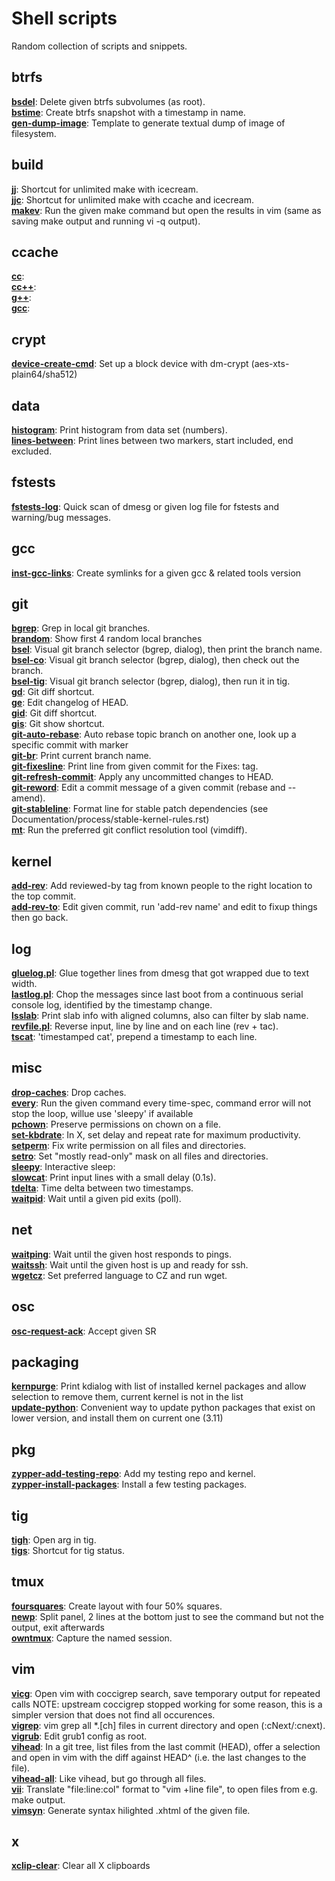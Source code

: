 # Shell scripts

Random collection of scripts and snippets.


## btrfs
[**bsdel**](bsdel):
Delete given btrfs subvolumes (as root).
\
[**bstime**](bstime):
Create btrfs snapshot with a timestamp in name.
\
[**gen-dump-image**](gen-dump-image):
Template to generate textual dump of image of filesystem.

## build
[**jj**](jj):
Shortcut for unlimited make with icecream.
\
[**jjc**](jjc):
Shortcut for unlimited make with ccache and icecream.
\
[**makev**](makev):
Run the given make command but open the results in vim
(same as saving make output and running vi -q output).

## ccache
[**cc**](cc):
\
[**cc++**](cc++):
\
[**g++**](g++):
\
[**gcc**](gcc):

## crypt
[**device-create-cmd**](device-create-cmd):
Set up a block device with dm-crypt (aes-xts-plain64/sha512)

## data
[**histogram**](histogram):
Print histogram from data set (numbers).
\
[**lines-between**](lines-between):
Print lines between two markers, start included, end excluded.

## fstests
[**fstests-log**](fstests-log):
Quick scan of dmesg or given log file for fstests and warning/bug messages.

## gcc
[**inst-gcc-links**](inst-gcc-links):
Create symlinks for a given gcc & related tools version

## git
[**bgrep**](bgrep):
Grep in local git branches.
\
[**brandom**](brandom):
Show first 4 random local branches
\
[**bsel**](bsel):
Visual git branch selector (bgrep, dialog), then print the branch name.
\
[**bsel-co**](bsel-co):
Visual git branch selector (bgrep, dialog), then check out the branch.
\
[**bsel-tig**](bsel-tig):
Visual git branch selector (bgrep, dialog), then run it in tig.
\
[**gd**](gd):
Git diff shortcut.
\
[**ge**](ge):
Edit changelog of HEAD.
\
[**gid**](gid):
Git diff shortcut.
\
[**gis**](gis):
Git show shortcut.
\
[**git-auto-rebase**](git-auto-rebase):
Auto rebase topic branch on another one, look up a specific commit with marker
\
[**git-br**](git-br):
Print current branch name.
\
[**git-fixesline**](git-fixesline):
Print line from given commit for the Fixes: tag.
\
[**git-refresh-commit**](git-refresh-commit):
Apply any uncommitted changes to HEAD.
\
[**git-reword**](git-reword):
Edit a commit message of a given commit (rebase and --amend).
\
[**git-stableline**](git-stableline):
Format line for stable patch dependencies (see
Documentation/process/stable-kernel-rules.rst)
\
[**mt**](mt):
Run the preferred git conflict resolution tool (vimdiff).

## kernel
[**add-rev**](add-rev):
Add reviewed-by tag from known people to the right location to the top commit.
\
[**add-rev-to**](add-rev-to):
Edit given commit, run 'add-rev name' and edit to fixup things
then go back.

## log
[**gluelog.pl**](gluelog.pl):
Glue together lines from dmesg that got wrapped due to text width.
\
[**lastlog.pl**](lastlog.pl):
Chop the messages since last boot from a continuous serial console log,
identified by the timestamp change.
\
[**lsslab**](lsslab):
Print slab info with aligned columns, also can filter by slab name.
\
[**revfile.pl**](revfile.pl):
Reverse input, line by line and on each line (rev + tac).
\
[**tscat**](tscat):
'timestamped cat', prepend a timestamp to each line.

## misc
[**drop-caches**](drop-caches):
Drop caches.
\
[**every**](every):
Run the given command every time-spec, command error will not stop the loop, willue use 'sleepy' if available
\
[**pchown**](pchown):
Preserve permissions on chown on a file.
\
[**set-kbdrate**](set-kbdrate):
In X, set delay and repeat rate for maximum productivity.
\
[**setperm**](setperm):
Fix write permission on all files and directories.
\
[**setro**](setro):
Set "mostly read-only" mask on all files and directories.
\
[**sleepy**](sleepy):
Interactive sleep:
\
[**slowcat**](slowcat):
Print input lines with a small delay (0.1s).
\
[**tdelta**](tdelta):
Time delta between two timestamps.
\
[**waitpid**](waitpid):
Wait until a given pid exits (poll).

## net
[**waitping**](waitping):
Wait until the given host responds to pings.
\
[**waitssh**](waitssh):
Wait until the given host is up and ready for ssh.
\
[**wgetcz**](wgetcz):
Set preferred language to CZ and run wget.

## osc
[**osc-request-ack**](osc-request-ack):
Accept given SR

## packaging
[**kernpurge**](kernpurge):
Print kdialog with list of installed kernel packages and allow selection to
remove them, current kernel is not in the list
\
[**update-python**](update-python):
Convenient way to update python packages that exist on lower version,
and install them on current one (3.11)

## pkg
[**zypper-add-testing-repo**](zypper-add-testing-repo):
Add my testing repo and kernel.
\
[**zypper-install-packages**](zypper-install-packages):
Install a few testing packages.

## tig
[**tigh**](tigh):
Open arg in tig.
\
[**tigs**](tigs):
Shortcut for tig status.

## tmux
[**foursquares**](foursquares):
Create layout with four 50% squares.
\
[**newp**](newp):
Split panel, 2 lines at the bottom just to see the command but not the output,
exit afterwards
\
[**owntmux**](owntmux):
Capture the named session.

## vim
[**vicg**](vicg):
Open vim with coccigrep search, save temporary output for repeated calls
NOTE: upstream coccigrep stopped working for some reason, this is a simpler
version that does not find all occurences.
\
[**vigrep**](vigrep):
vim grep all *.[ch] files in current directory and open (:cNext/:cnext).
\
[**vigrub**](vigrub):
Edit grub1 config as root.
\
[**vihead**](vihead):
In a git tree, list files from the last commit (HEAD), offer a selection and
open in vim with the diff against HEAD^ (i.e. the last changes to the file).
\
[**vihead-all**](vihead-all):
Like vihead, but go through all files.
\
[**vii**](vii):
Translate "file:line:col" format to "vim +line file", to open files from e.g.
make output.
\
[**vimsyn**](vimsyn):
Generate syntax hilighted .xhtml of the given file.

## x
[**xclip-clear**](xclip-clear):
Clear all X clipboards
